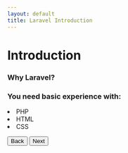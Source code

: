 ```yaml
---
layout: default
title: Laravel Introduction
---
```


<h1>Introduction</h1>

<h3>Why Laravel?</h3>

<h3>You need basic experience with:</h3>
<li>PHP</li>
<li>HTML</li>
<li>CSS</li>

<button href="/views/laravel/">Back</button>
<button href="/views/laravel/quick_start">Next</button>
